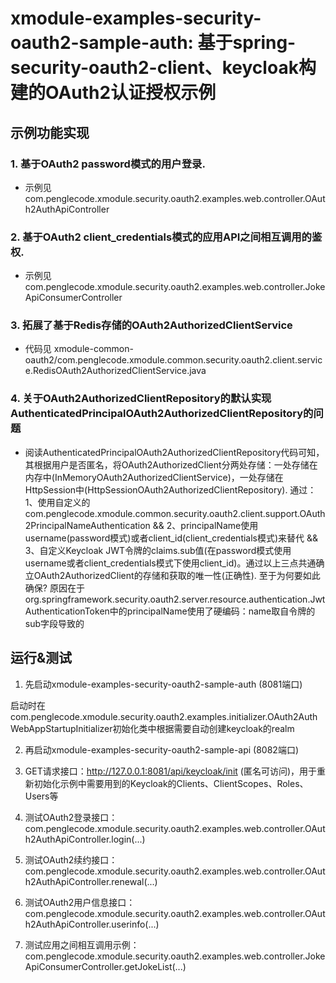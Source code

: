 # xmodule-examples-security-oauth2-sample-auth: 基于spring-security-oauth2-client、keycloak构建的OAuth2认证授权示例

## 示例功能实现

### 1. 基于OAuth2 password模式的用户登录.

- 示例见com.penglecode.xmodule.security.oauth2.examples.web.controller.OAuth2AuthApiController

### 2. 基于OAuth2 client_credentials模式的应用API之间相互调用的鉴权.

- 示例见com.penglecode.xmodule.security.oauth2.examples.web.controller.JokeApiConsumerController

### 3. 拓展了基于Redis存储的OAuth2AuthorizedClientService

- 代码见 xmodule-common-oauth2/com.penglecode.xmodule.common.security.oauth2.client.service.RedisOAuth2AuthorizedClientService.java

### 4. 关于OAuth2AuthorizedClientRepository的默认实现AuthenticatedPrincipalOAuth2AuthorizedClientRepository的问题

- 阅读AuthenticatedPrincipalOAuth2AuthorizedClientRepository代码可知，其根据用户是否匿名，将OAuth2AuthorizedClient分两处存储：一处存储在内存中(InMemoryOAuth2AuthorizedClientService)，一处存储在HttpSession中(HttpSessionOAuth2AuthorizedClientRepository). 通过：1、使用自定义的com.penglecode.xmodule.common.security.oauth2.client.support.OAuth2PrincipalNameAuthentication && 2、principalName使用username(password模式)或者client_id(client_credentials模式)来替代 && 3、自定义Keycloak JWT令牌的claims.sub值(在password模式使用username或者client_credentials模式下使用client_id)。通过以上三点共通确立OAuth2AuthorizedClient的存储和获取的唯一性(正确性). 至于为何要如此确保? 原因在于org.springframework.security.oauth2.server.resource.authentication.JwtAuthenticationToken中的principalName使用了硬编码：name取自令牌的sub字段导致的

## 运行&测试

1. 先启动xmodule-examples-security-oauth2-sample-auth (8081端口)

启动时在com.penglecode.xmodule.security.oauth2.examples.initializer.OAuth2AuthWebAppStartupInitializer初始化类中根据需要自动创建keycloak的realm

2. 再启动xmodule-examples-security-oauth2-sample-api (8082端口)

3. GET请求接口：http://127.0.0.1:8081/api/keycloak/init (匿名可访问)，用于重新初始化示例中需要用到的Keycloak的Clients、ClientScopes、Roles、Users等

4. 测试OAuth2登录接口：com.penglecode.xmodule.security.oauth2.examples.web.controller.OAuth2AuthApiController.login(...)

5. 测试OAuth2续约接口：com.penglecode.xmodule.security.oauth2.examples.web.controller.OAuth2AuthApiController.renewal(...)

6. 测试OAuth2用户信息接口：com.penglecode.xmodule.security.oauth2.examples.web.controller.OAuth2AuthApiController.userinfo(...)

7. 测试应用之间相互调用示例：com.penglecode.xmodule.security.oauth2.examples.web.controller.JokeApiConsumerController.getJokeList(...)